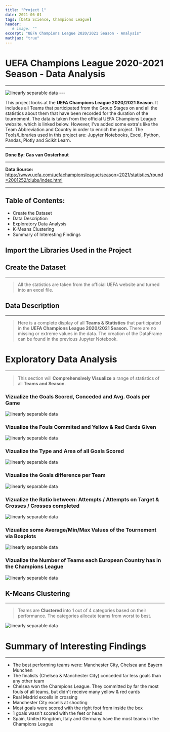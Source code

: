 ```yaml
---
title: "Project 1"
date: 2021-06-01
tags: [Data Science, Champions League]
header:
   # image: ""
excerpt: "UEFA Champions League 2020/2021 Season - Analysis"
mathjax: "true"
---
```


# UEFA Champions League 2020-2021 Season - Data Analysis
---
<img src="{{ site.url }}{{ site.baseurl }}/images/perceptron/UEFA_CL (2).png" alt="linearly separable data">
---

This project looks at the **UEFA Champions League 2020/2021 Season**. It includes all Teams that participated from the Group Stages on and all the statistics about them that have been recorded for the duration of the tournement. The data is taken from the official UEFA Champions League website, which is linked below. However, I've added some extra's like the Team Abbreviation and Country in order to enrich the project. The Tools/Libraries used in this project are: Jupyter Notebooks, Excel, Python, Pandas, Plotly and Scikit Learn. 

---

**Done By: Cas van Oosterhout**

---

**Data Source:** https://www.uefa.com/uefachampionsleague/season=2021/statistics/round=2001252/clubs/index.html

---

## Table of Contents: 
<ul>
    <li> Create the Dataset </li>
    <li> Data Description </li>
    <li> Exploratory Data Analysis</li>
    <li> K-Means Clustering </li>
    <li> Summary of Interesting Findings</li>
</ul>

## Import the Libraries Used in the Project


## Create the Dataset
---
> All the statistics are taken from the official UEFA website and turned into an excel file.

##  Data Description
---
> Here is a complete display of all **Teams & Statistics** that participated in the **UEFA Champions League 2020/2021 Season.**
There are no missing or extreme values in the data. The creation of the DataFrame can be found in the previous Jupyter Notebook.

# Exploratory Data Analysis 
---
> This section will **Comprehensively Visualize** a range of statistics of all **Teams and Season**.

### Vizualize the Goals Scored, Conceded and Avg. Goals per Game
<img src="{{ site.url }}{{ site.baseurl }}/images/perceptron/Goals-CL.png" alt="linearly separable data">

### Vizualize the Fouls Commited and Yellow & Red Cards Given

<img src="{{ site.url }}{{ site.baseurl }}/images/perceptron/Fouls-Cl.png" alt="linearly separable data">

### Vizualize the Type and Area of all Goals Scored 
<img src="{{ site.url }}{{ site.baseurl }}/images/perceptron/Pies-CL.png" alt="linearly separable data">

###  Vizualize the Goals difference per Team
<img src="{{ site.url }}{{ site.baseurl }}/images/perceptron/diff-CL.png" alt="linearly separable data">

### Vizualize the Ratio between:  Attempts / Attempts on Target   &    Crosses / Crosses completed
<img src="{{ site.url }}{{ site.baseurl }}/images/perceptron/Scatter-CL.png" alt="linearly separable data">

### Vizualize some Average/Min/Max Values of the Tournement via Boxplots
<img src="{{ site.url }}{{ site.baseurl }}/images/perceptron/Box-CL.png" alt="linearly separable data">

### Vizualize the Number of Teams each European Country has in the Champions League
<img src="{{ site.url }}{{ site.baseurl }}/images/perceptron/Map-Cl.png" alt="linearly separable data">

## K-Means Clustering
---
> Teams are **Clustered** into 1 out of 4 categories based on their performance. The categories allocate teams from worst to best.
<img src="{{ site.url }}{{ site.baseurl }}/images/perceptron/Cluster-CL.png" alt="linearly separable data">

# Summary of Interesting Findings
--- 
- The best performing teams were: Manchester City, Chelsea and Bayern Munchen
- The finalists (Chelsea & Manchester City) conceded far less goals than any other team
- Chelsea won the Champions League. They committed by far the most fouls of all teams, but didn't receive many yellow & red cards
- Real Madrid excells in crossing 
- Manchester City excells at shooting 
- Most goals were scored with the right foot from inside the box
- 1 goals wasn't scored with the feet or head
- Spain, United Kingdom, Italy and Germany have the most teams in the Champions League
